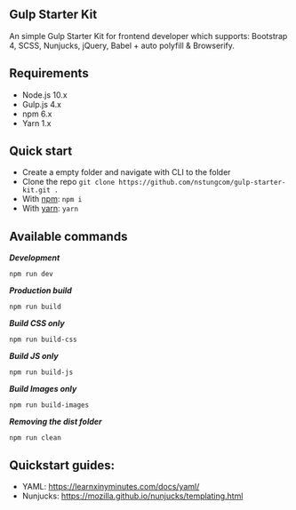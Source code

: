 ## Gulp Starter Kit
An simple Gulp Starter Kit for frontend developer which supports: Bootstrap 4, SCSS, Nunjucks, jQuery, Babel + auto polyfill & Browserify.

## Requirements
- Node.js 10.x
- Gulp.js 4.x
- npm 6.x
- Yarn 1.x

## Quick start
- Create a empty folder and navigate with CLI to the folder
- Clone the repo `git clone https://github.com/nstungcom/gulp-starter-kit.git .`
- With [npm](https://www.npmjs.com/): `npm i`
- With [yarn](https://yarnpkg.com/): `yarn`

## Available commands

***Development***
```
npm run dev
```

***Production build***
```
npm run build
```

***Build CSS only***
```
npm run build-css
```

***Build JS only***
```
npm run build-js
```

***Build Images only***
```
npm run build-images
```

***Removing the dist folder***
```
npm run clean
```

## Quickstart guides:
- YAML: https://learnxinyminutes.com/docs/yaml/
- Nunjucks: https://mozilla.github.io/nunjucks/templating.html